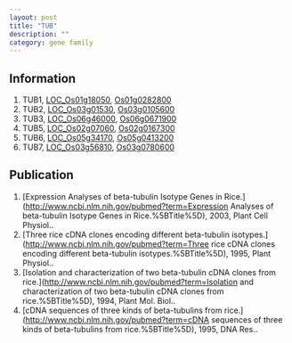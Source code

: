 ```yaml
---
layout: post
title: "TUB"
description: ""
category: gene family
---
```


## Information
1. TUB1, [LOC_Os01g18050](http://rice.plantbiology.msu.edu/cgi-bin/ORF_infopage.cgi?orf=LOC_Os01g18050), [Os01g0282800](http://rapdb.dna.affrc.go.jp/viewer/gbrowse_details/irgsp1?name=Os01g0282800)
2. TUB2, [LOC_Os03g01530](http://rice.plantbiology.msu.edu/cgi-bin/ORF_infopage.cgi?orf=LOC_Os03g01530), [Os03g0105600](http://rapdb.dna.affrc.go.jp/viewer/gbrowse_details/irgsp1?name=Os03g0105600)
3. TUB3, [LOC_Os06g46000](http://rice.plantbiology.msu.edu/cgi-bin/ORF_infopage.cgi?orf=LOC_Os06g46000), [Os06g0671900](http://rapdb.dna.affrc.go.jp/viewer/gbrowse_details/irgsp1?name=Os06g0671900)
4. TUB5, [LOC_Os02g07060](http://rice.plantbiology.msu.edu/cgi-bin/ORF_infopage.cgi?orf=LOC_Os02g07060), [Os02g0167300](http://rapdb.dna.affrc.go.jp/viewer/gbrowse_details/irgsp1?name=Os02g0167300)
5. TUB6, [LOC_Os05g34170](http://rice.plantbiology.msu.edu/cgi-bin/ORF_infopage.cgi?orf=LOC_Os05g34170), [Os05g0413200](http://rapdb.dna.affrc.go.jp/viewer/gbrowse_details/irgsp1?name=Os05g0413200)
6. TUB7, [LOC_Os03g56810](http://rice.plantbiology.msu.edu/cgi-bin/ORF_infopage.cgi?orf=LOC_Os03g56810), [Os03g0780600](http://rapdb.dna.affrc.go.jp/viewer/gbrowse_details/irgsp1?name=Os03g0780600)

## Publication
1. [Expression Analyses of beta-tubulin Isotype Genes in Rice.](http://www.ncbi.nlm.nih.gov/pubmed?term=Expression Analyses of beta-tubulin Isotype Genes in Rice.%5BTitle%5D), 2003, Plant Cell Physiol..
2. [Three rice cDNA clones encoding different beta-tubulin isotypes.](http://www.ncbi.nlm.nih.gov/pubmed?term=Three rice cDNA clones encoding different beta-tubulin isotypes.%5BTitle%5D), 1995, Plant Physiol..
3. [Isolation and characterization of two beta-tubulin cDNA clones from rice.](http://www.ncbi.nlm.nih.gov/pubmed?term=Isolation and characterization of two beta-tubulin cDNA clones from rice.%5BTitle%5D), 1994, Plant Mol. Biol..
4. [cDNA sequences of three kinds of beta-tubulins from rice.](http://www.ncbi.nlm.nih.gov/pubmed?term=cDNA sequences of three kinds of beta-tubulins from rice.%5BTitle%5D), 1995, DNA Res..


